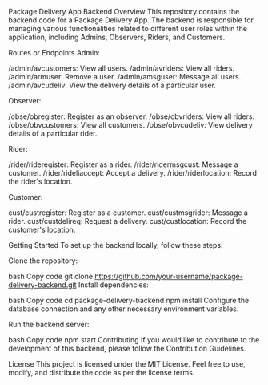 Package Delivery App Backend
Overview
This repository contains the backend code for a Package Delivery App. The backend is responsible for managing various functionalities related to different user roles within the application, including Admins, Observers, Riders, and Customers.

Routes or Endpoints
Admin:

/admin/avcustomers: View all users.
/admin/avriders: View all riders.
/admin/armuser: Remove a user.
/admin/amsguser: Message all users.
/admin/avcudeliv: View the delivery details of a particular user.

Observer:

/obse/obregister: Register as an observer.
/obse/obvriders: View all riders.
/obse/obvcustomers: View all customers.
/obse/obvcudeliv: View delivery details of a particular rider.

Rider:

/rider/rideregister: Register as a rider.
/rider/ridermsgcust: Message a customer.
/rider/rideliaccept: Accept a delivery.
/rider/riderlocation: Record the rider's location.

Customer:

cust/custregister: Register as a customer.
cust/custmsgrider: Message a rider.
cust/custdelireq: Request a delivery.
cust/custlocation: Record the customer's location.

Getting Started
To set up the backend locally, follow these steps:

Clone the repository:

bash
Copy code
git clone https://github.com/your-username/package-delivery-backend.git
Install dependencies:

bash
Copy code
cd package-delivery-backend
npm install
Configure the database connection and any other necessary environment variables.

Run the backend server:

bash
Copy code
npm start
Contributing
If you would like to contribute to the development of this backend, please follow the Contribution Guidelines.

License
This project is licensed under the MIT License. Feel free to use, modify, and distribute the code as per the license terms.
